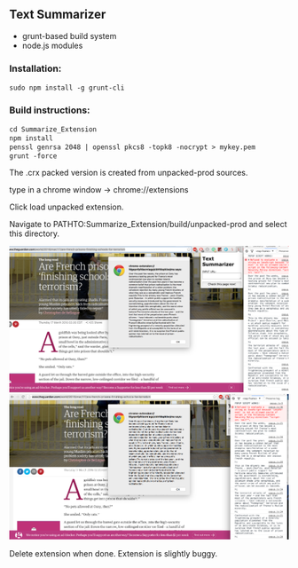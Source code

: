 ## Text Summarizer

* grunt-based build system
* node.js modules

### Installation:

    sudo npm install -g grunt-cli

### Build instructions:

    cd Summarize_Extension
    npm install
    penssl genrsa 2048 | openssl pkcs8 -topk8 -nocrypt > mykey.pem
    grunt -force

The .crx packed version is created from unpacked-prod sources.

type in a chrome window -> chrome://extensions

Click load unpacked extension.

Navigate to PATHTO:Summarize_Extension/build/unpacked-prod and select this directory.

![Alt text](/code/images/Preview1.png?raw=true "Homepage")
![Alt text](/code/images/Preview2.png?raw=true "Homepage")

Delete extension when done. Extension is slightly buggy.
